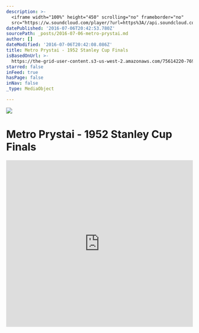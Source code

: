 ```yaml
---
description: >-
  <iframe width="100%" height="450" scrolling="no" frameborder="no"
  src="https://w.soundcloud.com/player/?url=https%3A//api.soundcloud.com/tracks/96251438&amp;auto_play=false&amp;hide_related=false&amp;show_comments=true&amp;show_user=true&amp;show_reposts=false&amp;visual=true"></iframe>
datePublished: '2016-07-06T20:42:53.780Z'
sourcePath: _posts/2016-07-06-metro-prystai.md
author: []
dateModified: '2016-07-06T20:42:08.086Z'
title: Metro Prystai - 1952 Stanley Cup Finals
isBasedOnUrl: >-
  https://the-grid-user-content.s3-us-west-2.amazonaws.com/75614220-7696-4294-859e-46580824df27.jpg
starred: false
inFeed: true
hasPage: false
inNav: false
_type: MediaObject

---
```

![](https://the-grid-user-content.s3-us-west-2.amazonaws.com/75614220-7696-4294-859e-46580824df27.jpg)

# Metro Prystai - 1952 Stanley Cup Finals

<iframe width="100%" height="450" scrolling="no" frameborder="no" src="https://w.soundcloud.com/player/?url=https%3A//api.soundcloud.com/tracks/96251438&amp;auto\_play=false&amp;hide\_related=false&amp;show\_comments=true&amp;show\_user=true&amp;show\_reposts=false&amp;visual=true"\></iframe\>